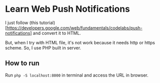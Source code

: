 # Learn Web Push Notifications

I just follow (this tutorial)[https://developers.google.com/web/fundamentals/codelabs/push-notifications] and convert it to HTML.

But, when I try with HTML file, it's not work because it needs http or https scheme. So, I use PHP built in server.

## How to run
Run `php -S localhost:8000` in terminal and access the URL in browser.